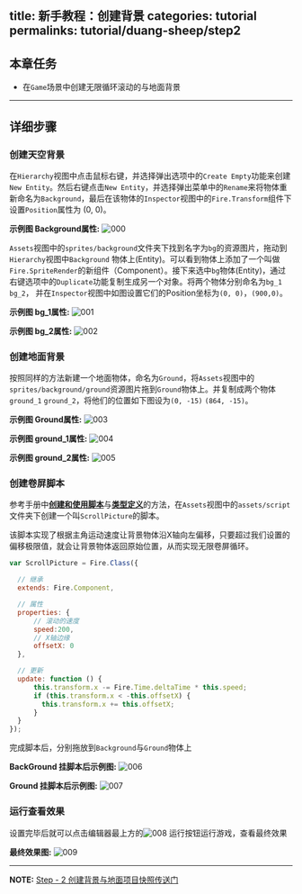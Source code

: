 title: 新手教程：创建背景
categories: tutorial
permalinks: tutorial/duang-sheep/step2
---


## 本章任务
- 在`Game`场景中创建无限循环滚动的与地面背景

---

## 详细步骤

### 创建天空背景

在`Hierarchy`视图中点击鼠标右键，并选择弹出选项中的`Create Empty`功能来创建`New Entity`。然后右键点击`New Entity`，并选择弹出菜单中的`Rename`来将物体重新命名为`Background`，最后在该物体的`Inspector`视图中的`Fire.Transform`组件下设置`Position`属性为 (0, 0)。

**示例图 Background属性:**
![000](https://cloud.githubusercontent.com/assets/7564028/6842952/d0a8d9ba-d3d8-11e4-979f-3f842f95f987.png)

`Assets`视图中的`sprites/background`文件夹下找到名字为`bg`的资源图片，拖动到`Hierarchy`视图中`Background` 物体上(Entity)。可以看到物体上添加了一个叫做`Fire.SpriteRender`的新组件（Component）。接下来选中`bg`物体(Entity)，通过右键选项中的`Duplicate`功能复制生成另一个对象。将两个物体分别命名为`bg_1` `bg_2`， 并在`Inspector`视图中如图设置它们的Position坐标为`(0, 0)`，`(900,0)`。

**示例图 bg_1属性:**
![001](https://cloud.githubusercontent.com/assets/7564028/6843004/5b8c7334-d3d9-11e4-93c8-c32f8d4d8322.png)

**示例图 bg_2属性:**
![002](https://cloud.githubusercontent.com/assets/7564028/6843007/65eadbc2-d3d9-11e4-85ab-ed773b7d0fbd.png)

### 创建地面背景

按照同样的方法新建一个地面物体，命名为`Ground`，将`Assets`视图中的`sprites/background/ground`资源图片拖到`Ground`物体上。并复制成两个物体`ground_1` `ground_2`，将他们的位置如下图设为`(0, -15)` `(864, -15)`。

**示例图 Ground属性:**
![003](https://cloud.githubusercontent.com/assets/7564028/6843009/68a489a8-d3d9-11e4-9f35-2d9df96ac0bc.png)

**示例图 ground_1属性:**
![004](https://cloud.githubusercontent.com/assets/7564028/6843014/7d8be7d0-d3d9-11e4-98e0-323303486f3d.png)

**示例图 ground_2属性:**
![005](https://cloud.githubusercontent.com/assets/7564028/6843016/7ffe8900-d3d9-11e4-96a7-8dab6d3ca6e3.png)

### 创建卷屏脚本

参考手册中[**创建和使用脚本**](http://docs-zh.fireball-x.com/manual/scripting/component/)与[**类型定义**](http://docs-zh.fireball-x.com/manual/scripting/class/)的方法，在`Assets`视图中的`assets/script`文件夹下创建一个叫`ScrollPicture`的脚本。

该脚本实现了根据主角运动速度让背景物体沿X轴向左偏移，只要超过我们设置的偏移极限值，就会让背景物体返回原始位置，从而实现无限卷屏循环。

```js
var ScrollPicture = Fire.Class({

  // 继承
  extends: Fire.Component,

  // 属性
  properties: {
      // 滚动的速度
      speed:200,
      // X轴边缘
      offsetX: 0
  },

  // 更新
  update: function () {
      this.transform.x -= Fire.Time.deltaTime * this.speed;
      if (this.transform.x < -this.offsetX) {
        this.transform.x += this.offsetX;
      }
  }
});
```

完成脚本后，分别拖放到`Background`与`Ground`物体上

**BackGround 挂脚本后示例图:**
![006](https://cloud.githubusercontent.com/assets/7564028/6843018/835bc748-d3d9-11e4-849e-3aee381b85bc.png)

**Ground 挂脚本后示例图:**
![007](https://cloud.githubusercontent.com/assets/7564028/6843079/309b75f2-d3da-11e4-89b5-7fd2e93c3fb8.png)

### 运行查看效果

设置完毕后就可以点击编辑器最上方的![008](https://cloud.githubusercontent.com/assets/7564028/6843101/7917f008-d3da-11e4-8577-6e68a10c36c5.png) 运行按钮运行游戏，查看最终效果

**最终效果图:**
![009](https://cloud.githubusercontent.com/assets/7564028/6843104/7ad32c78-d3da-11e4-98ac-a769575ea9a5.png)

---

**NOTE:** [ Step - 2 创建背景与地面项目快照传送门](https://github.com/fireball-x/tutorial/commits/step-2)
